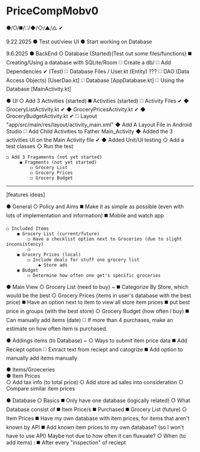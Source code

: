 # PriceCompMobv0
●/○/◼️/◻️/◆/◇/▲/△ ✔

9.22.2025 
● Test out/view UI
● Start working on Database 

9.6.2025
● BackEnd 
    ○ Database (Started)(Test out some files/functions)
        ◼️ Creating/Using a database with SQLite/Room 
            ◻️ Create a db/ 
            ◻️ Add Dependencies ✔ (Test) 
            ◻️ Database Files / User.kt (Entity) ??? 
            ◻️ DAO (Data Access Objects) [UserDao.kt]
            ◻️ Database [AppDatabase.kt] 
            ◻️ Using the Database [MainActivity.kt] 
        
● UI 
    ○ Add 3 Activities (started)
        ◼️ Activities (started) 
            ◻️ Activity Files ✔
                ◆ GroceryListActivity.kt ✔
                ◆ GroceryPricesActivity.kt ✔
                ◆ GroceryBudgetActivity.kt ✔
            ◻️ Layout "app/src/main/res/layout/activity_main.xml"
                ◆ Add A Layout File in Android Studio 
            ◻️ Add Child Activities to Father Main_Activity
                ◆ Added the 3 activities UI on the Main Activity file ✔
                ◆ Added Unit/UI testing
                    ◇ Add a test classes 
                    ◇ Run the test

    ○ Add 3 Fragaments (not yet started) 
         ◼️ Fragments (not yet started)
             ◻️ Grocery List 
             ◻️ Grocery Prices 
             ◻️ Grocery Budget 
    
-------------------------------------

[features ideas] 

● General
    ○ Policy and Aims 
        ◼️ Make it as simple as possible (even with lots of implementation and information)
        ◼️ Mobile and watch app 

    ○ Included Items 
        ◼️ Grocery List (current/future)
            ◻️ Have a checklist option next to Groceries (due to slight inconsistency)
            ◻️ 
        ◼️ Grocery Prices (local) 
            ◻️ Include deals for stuff one grocery list
                ◆ Store ads 
        ◼️ Budget 
            ◻️ Determine how often one get's specific groceries 
    

● Main View 
    ○ Grocery List (need to buy) ~
        ◼️ Categorize By Store, which would be the best 
    ○ Grocery Prices (items in user's database with the best price)
        ◼️ Have an option next to item to view all store item prices 
        ◼️ put best price in groups (with the best store) 
    ○ Grocery Budget (how often I buy)
        ◼️ Can manually add items (date)
            ◻️ If more than 4 purchases, make an estimate on how often item is                      purchased. 

● Addings items (to Database) ~
     ○ Ways to submit item price data 
         ◼️ Add Reciept option 
            ◻️ Extract text from reciept and catogrize 
         ◼️ Add option to manually add items manually 

● Items/Groeceries        
    ● Item Prices  
         ○ Add tax info (to total price) 
         ○ Add store ad sales into consideration 
         ○ Compare similar item prices   
     
● Database
    ○ Basics
        ◼️ Only have one database (logically related)
    ○ What Database consist of 
        ◼️ Item Price/s
        ◼️ Purchased
        ◼️ Grocery List (future)
    ○ Item Prices 
        ◼️ Have my own database with item prices, for items that aren't known by API 
        ◼️ Add known item prices to my own database? (so I won't have to use API)
             Maybe not due to how often it can fluxuate? 
    ○ When (to add items) :
       ◼️ After every "inspection" of reciept   

    
    
